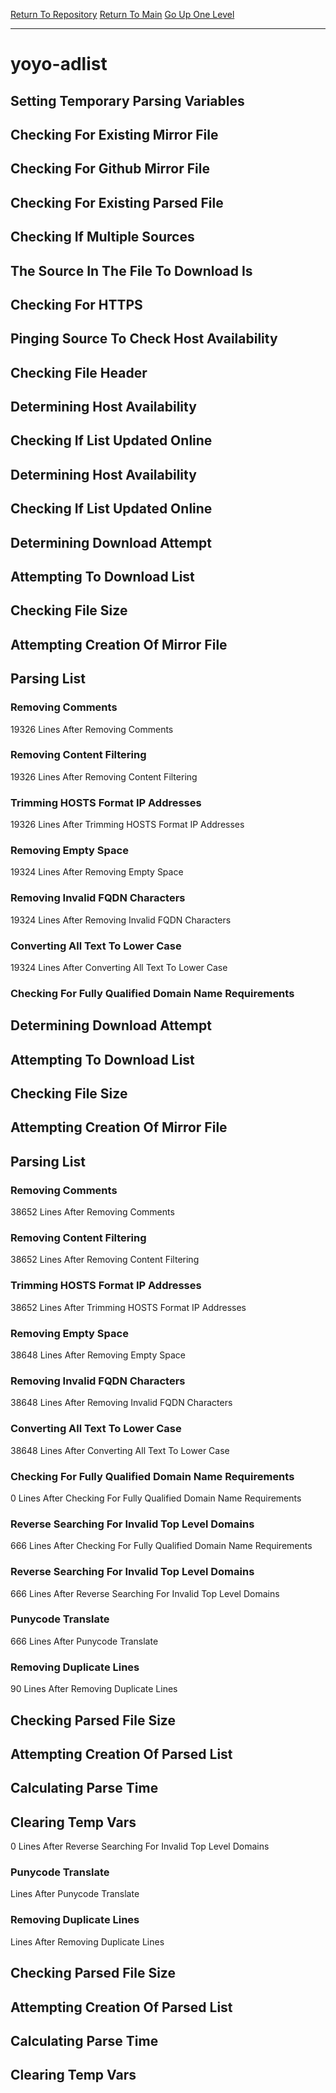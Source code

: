 [Return To Repository](https://github.com/DigitalWarrior/piholeparser/)
[Return To Main](https://github.com/DigitalWarrior/piholeparser/blob/master/RecentRunLogs/Mainlog.md)
[Go Up One Level](https://github.com/DigitalWarrior/piholeparser/blob/master/RecentRunLogs/TopLevelScripts/30-Processing-External-Blacklists.md)
____________________________________
# yoyo-adlist
## Setting Temporary Parsing Variables
## Checking For Existing Mirror File
## Checking For Github Mirror File
## Checking For Existing Parsed File
## Checking If Multiple Sources
## The Source In The File To Download Is
## Checking For HTTPS
## Pinging Source To Check Host Availability
## Checking File Header
## Determining Host Availability
## Checking If List Updated Online
## Determining Host Availability
## Checking If List Updated Online
## Determining Download Attempt
## Attempting To Download List
## Checking File Size
## Attempting Creation Of Mirror File
## Parsing List
### Removing Comments
19326 Lines After Removing Comments
### Removing Content Filtering
19326 Lines After Removing Content Filtering
### Trimming HOSTS Format IP Addresses
19326 Lines After Trimming HOSTS Format IP Addresses
### Removing Empty Space
19324 Lines After Removing Empty Space
### Removing Invalid FQDN Characters
19324 Lines After Removing Invalid FQDN Characters
### Converting All Text To Lower Case
19324 Lines After Converting All Text To Lower Case
### Checking For Fully Qualified Domain Name Requirements
## Determining Download Attempt
## Attempting To Download List
## Checking File Size
## Attempting Creation Of Mirror File
## Parsing List
### Removing Comments
38652 Lines After Removing Comments
### Removing Content Filtering
38652 Lines After Removing Content Filtering
### Trimming HOSTS Format IP Addresses
38652 Lines After Trimming HOSTS Format IP Addresses
### Removing Empty Space
38648 Lines After Removing Empty Space
### Removing Invalid FQDN Characters
38648 Lines After Removing Invalid FQDN Characters
### Converting All Text To Lower Case
38648 Lines After Converting All Text To Lower Case
### Checking For Fully Qualified Domain Name Requirements
0 Lines After Checking For Fully Qualified Domain Name Requirements
### Reverse Searching For Invalid Top Level Domains
666 Lines After Checking For Fully Qualified Domain Name Requirements
### Reverse Searching For Invalid Top Level Domains
666 Lines After Reverse Searching For Invalid Top Level Domains
### Punycode Translate
666 Lines After Punycode Translate
### Removing Duplicate Lines
90 Lines After Removing Duplicate Lines
## Checking Parsed File Size
## Attempting Creation Of Parsed List
## Calculating Parse Time
## Clearing Temp Vars
0 Lines After Reverse Searching For Invalid Top Level Domains
### Punycode Translate
 Lines After Punycode Translate
### Removing Duplicate Lines
 Lines After Removing Duplicate Lines
## Checking Parsed File Size
## Attempting Creation Of Parsed List
## Calculating Parse Time
## Clearing Temp Vars
